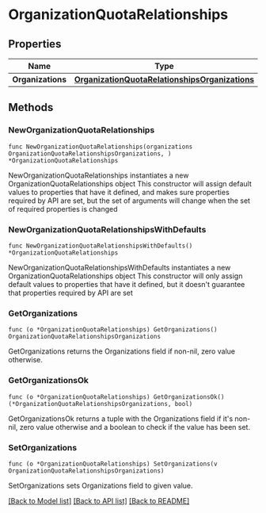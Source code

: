 # OrganizationQuotaRelationships

## Properties

Name | Type | Description | Notes
------------ | ------------- | ------------- | -------------
**Organizations** | [**OrganizationQuotaRelationshipsOrganizations**](OrganizationQuotaRelationshipsOrganizations.md) |  | 

## Methods

### NewOrganizationQuotaRelationships

`func NewOrganizationQuotaRelationships(organizations OrganizationQuotaRelationshipsOrganizations, ) *OrganizationQuotaRelationships`

NewOrganizationQuotaRelationships instantiates a new OrganizationQuotaRelationships object
This constructor will assign default values to properties that have it defined,
and makes sure properties required by API are set, but the set of arguments
will change when the set of required properties is changed

### NewOrganizationQuotaRelationshipsWithDefaults

`func NewOrganizationQuotaRelationshipsWithDefaults() *OrganizationQuotaRelationships`

NewOrganizationQuotaRelationshipsWithDefaults instantiates a new OrganizationQuotaRelationships object
This constructor will only assign default values to properties that have it defined,
but it doesn't guarantee that properties required by API are set

### GetOrganizations

`func (o *OrganizationQuotaRelationships) GetOrganizations() OrganizationQuotaRelationshipsOrganizations`

GetOrganizations returns the Organizations field if non-nil, zero value otherwise.

### GetOrganizationsOk

`func (o *OrganizationQuotaRelationships) GetOrganizationsOk() (*OrganizationQuotaRelationshipsOrganizations, bool)`

GetOrganizationsOk returns a tuple with the Organizations field if it's non-nil, zero value otherwise
and a boolean to check if the value has been set.

### SetOrganizations

`func (o *OrganizationQuotaRelationships) SetOrganizations(v OrganizationQuotaRelationshipsOrganizations)`

SetOrganizations sets Organizations field to given value.



[[Back to Model list]](../README.md#documentation-for-models) [[Back to API list]](../README.md#documentation-for-api-endpoints) [[Back to README]](../README.md)


